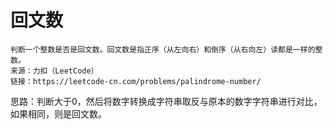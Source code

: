 # 回文数
```
判断一个整数是否是回文数。回文数是指正序（从左向右）和倒序（从右向左）读都是一样的整数。
来源：力扣（LeetCode）
链接：https://leetcode-cn.com/problems/palindrome-number/
```

思路：判断大于0，然后将数字转换成字符串取反与原本的数字字符串进行对比，如果相同，则是回文数。

